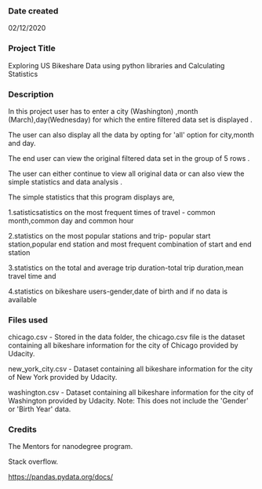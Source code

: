 ### Date created
02/12/2020

### Project Title
Exploring US Bikeshare Data using python libraries and Calculating Statistics 

### Description

In this project user has to enter a city (Washington) ,month (March),day(Wednesday) for which the entire filtered data set is displayed .

The user can also display all the data by opting for 'all' option for city,month and day.

The end user can view the original filtered data set in the group of 5 rows .

The user can either continue to view all original data or can also view the simple statistics and data analysis .

The simple statistics that this program displays are,

1.satisticsatistics on the most frequent times of travel - common month,common day and common hour

2.statistics on the most popular stations and trip- popular start station,popular end station and most frequent combination of start and end station

3.statistics on the total and average trip duration-total trip duration,mean travel time and 

4.statistics on bikeshare users-gender,date of birth and if no data is available

### Files used

chicago.csv - Stored in the data folder, the chicago.csv file is the dataset containing all bikeshare information for the city of Chicago provided by Udacity.

new_york_city.csv - Dataset containing all bikeshare information for the city of New York provided by Udacity.

washington.csv - Dataset containing all bikeshare information for the city of Washington provided by Udacity. Note: This does not include the 'Gender' or 'Birth Year' data.



### Credits
The Mentors for nanodegree program.

Stack overflow.

https://pandas.pydata.org/docs/



